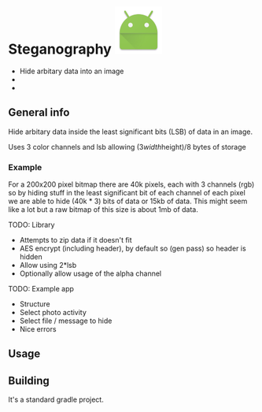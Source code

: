# Steganography ![image](./app/src/main/res/mipmap-xhdpi/ic_launcher.png)

* Hide arbitary data into an image
* 
* 

## General info

Hide arbitary data inside the least significant bits (LSB) of data in an image.

Uses 3 color channels and lsb allowing (3*width*height)/8 bytes of storage


### Example
For a 200x200 pixel bitmap there are 40k pixels, each with 3 channels (rgb) so by hiding stuff in the least significant bit of each channel of each pixel we are able to hide (40k * 3) bits of data or 15kb of data. This might seem like a lot but a raw bitmap of this size is about 1mb of data.


TODO: Library
* Attempts to zip data if it doesn't fit
* AES encrypt (including header), by default so (gen pass) so header is hidden
* Allow using 2*lsb
* Optionally allow usage of the alpha channel

TODO: Example app
* Structure
* Select photo activity
* Select file / message to hide
* Nice errors

## Usage


## Building

It's a standard gradle project.

## 
